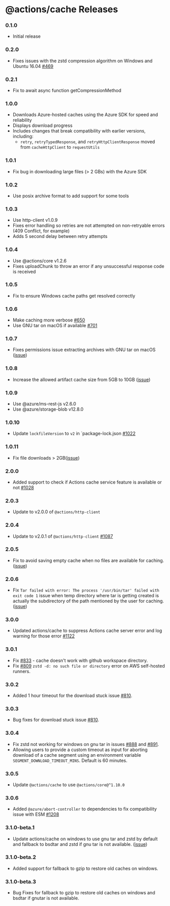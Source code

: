 # @actions/cache Releases

### 0.1.0

- Initial release

### 0.2.0
- Fixes issues with the zstd compression algorithm on Windows and Ubuntu 16.04 [#469](https://github.com/actions/toolkit/pull/469)

### 0.2.1
- Fix to await async function getCompressionMethod

### 1.0.0
- Downloads Azure-hosted caches using the Azure SDK for speed and reliability
- Displays download progress
- Includes changes that break compatibility with earlier versions, including:
  - `retry`, `retryTypedResponse`, and `retryHttpClientResponse` moved from `cacheHttpClient` to `requestUtils`

### 1.0.1
- Fix bug in downloading large files (> 2 GBs) with the Azure SDK

### 1.0.2
- Use posix archive format to add support for some tools

### 1.0.3
- Use http-client v1.0.9
- Fixes error handling so retries are not attempted on non-retryable errors (409 Conflict, for example)
- Adds 5 second delay between retry attempts

### 1.0.4
- Use @actions/core v1.2.6
- Fixes uploadChunk to throw an error if any unsuccessful response code is received

### 1.0.5
- Fix to ensure Windows cache paths get resolved correctly

### 1.0.6
- Make caching more verbose [#650](https://github.com/actions/toolkit/pull/650)
- Use GNU tar on macOS if available [#701](https://github.com/actions/toolkit/pull/701)

### 1.0.7
- Fixes permissions issue extracting archives with GNU tar on macOS ([issue](https://github.com/actions/cache/issues/527))

### 1.0.8
- Increase the allowed artifact cache size from 5GB to 10GB ([issue](https://github.com/actions/cache/discussions/497))

### 1.0.9
  - Use @azure/ms-rest-js v2.6.0
  - Use @azure/storage-blob v12.8.0

### 1.0.10
- Update `lockfileVersion` to `v2` in `package-lock.json [#1022](https://github.com/actions/toolkit/pull/1022)

### 1.0.11
- Fix file downloads > 2GB([issue](https://github.com/actions/cache/issues/773))

### 2.0.0
- Added support to check if Actions cache service feature is available or not [#1028](https://github.com/actions/toolkit/pull/1028)

### 2.0.3
- Update to v2.0.0 of `@actions/http-client`

### 2.0.4
- Update to v2.0.1 of `@actions/http-client` [#1087](https://github.com/actions/toolkit/pull/1087)

### 2.0.5
- Fix to avoid saving empty cache when no files are available for caching. ([issue](https://github.com/actions/cache/issues/624))

### 2.0.6
- Fix `Tar failed with error: The process '/usr/bin/tar' failed with exit code 1` issue when temp directory where tar is getting created is actually the subdirectory of the path mentioned by the user for caching. ([issue](https://github.com/actions/cache/issues/689))

### 3.0.0
- Updated actions/cache to suppress Actions cache server error and log warning for those error  [#1122](https://github.com/actions/toolkit/pull/1122)

### 3.0.1
- Fix [#833](https://github.com/actions/cache/issues/833) - cache doesn't work with github workspace directory.
- Fix [#809](https://github.com/actions/cache/issues/809) `zstd -d: no such file or directory` error on AWS self-hosted runners.

### 3.0.2
- Added 1 hour timeout for the download stuck issue [#810](https://github.com/actions/cache/issues/810).

### 3.0.3
- Bug fixes for download stuck issue [#810](https://github.com/actions/cache/issues/810).

### 3.0.4
- Fix zstd not working for windows on gnu tar in issues [#888](https://github.com/actions/cache/issues/888) and [#891](https://github.com/actions/cache/issues/891).
- Allowing users to provide a custom timeout as input for aborting download of a cache segment using an environment variable `SEGMENT_DOWNLOAD_TIMEOUT_MINS`. Default is 60 minutes.

### 3.0.5
- Update `@actions/cache` to use `@actions/core@^1.10.0`

### 3.0.6
- Added `@azure/abort-controller` to dependencies to fix compatibility issue with ESM [#1208](https://github.com/actions/toolkit/issues/1208)

### 3.1.0-beta.1
- Update actions/cache on windows to use gnu tar and zstd by default and fallback to bsdtar and zstd if gnu tar is not available. ([issue](https://github.com/actions/cache/issues/984))

### 3.1.0-beta.2
- Added support for fallback to gzip to restore old caches on windows.

### 3.1.0-beta.3
- Bug Fixes for fallback to gzip to restore old caches on windows and bsdtar if gnutar is not available.
